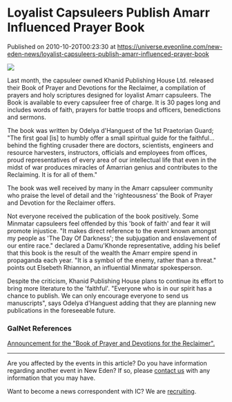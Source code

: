 # Loyalist Capsuleers Publish Amarr Influenced Prayer Book
Published on 2010-10-20T00:23:30 at https://universe.eveonline.com/new-eden-news/loyalist-capsuleers-publish-amarr-influenced-prayer-book

![](http://www.eve-ic.net/media/assets/icarticlebanner.png)  
  
Last month, the capsuleer owned Khanid Publishing House Ltd. released their Book of Prayer and Devotions for the Reclaimer, a compilation of prayers and holy scriptures designed for loyalist Amarr capsuleers. The Book is available to every capsuleer free of charge. It is 30 pages long and includes words of faith, prayers for battle troops and officers, benedictions and sermons.  
  
The book was written by Odelya d'Hanguest of the 1st Praetorian Guard; "The first goal [is] to humbly offer a small spiritual guide for the faithful... behind the fighting crusader there are doctors, scientists, engineers and resource harvesters, instructors, officials and employees from offices, proud representatives of every area of our intellectual life that even in the midst of war produces miracles of Amarrian genius and contributes to the Reclaiming. It is for all of them."  
  
The book was well received by many in the Amarr capsuleer community who praise the level of detail and the 'righteousness' the Book of Prayer and Devotion for the Reclaimer offers.  
  
Not everyone received the publication of the book positively. Some Minmatar capsuleers feel offended by this 'book of faith' and fear it will promote injustice. "It makes direct reference to the event known amongst my people as 'The Day Of Darkness'; the subjugation and enslavement of our entire race." declared a Damu'Khonde representative, adding his belief that this book is the result of the wealth the Amarr empire spend in propaganda each year. "It is a symbol of the enemy, rather than a threat." points out Elsebeth Rhiannon, an influential Minmatar spokesperson.  
  
Despite the criticism, Khanid Publishing House plans to continue its effort to bring more literature to the 'faithful'. "Everyone who is in our spirit has a chance to publish. We can only encourage everyone to send us manuscripts", says Odelya d'Hanguest adding that they are planning new publications in the foreseeable future.

### GalNet References

[Announcement for the "Book of Prayer and Devotions for the Reclaimer".](http://www.eveonline.com/ingameboard.asp?a=topic&threadID=1387055)

* * *

Are you affected by the events in this article? Do you have information regarding another event in New Eden? If so, please [contact us](http://www.eveonline.com/news.asp?a=submitrp) with any information that you may have.  
  
Want to become a news correspondent with IC? We are [recruiting](http://www.eveonline.com/isd.asp).
